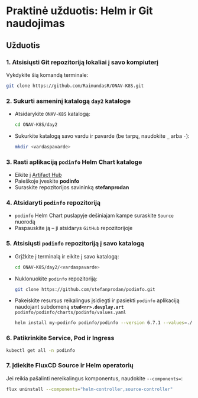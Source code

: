 # Praktinė užduotis: Helm ir Git naudojimas

## Užduotis

### 1. Atsisiųsti Git repozitoriją lokaliai į savo kompiuterį
Vykdykite šią komandą terminale:
```sh
git clone https://github.com/RaimundasR/ONAV-K8S.git
```

### 2. Sukurti asmeninį katalogą `day2` kataloge
- Atsidarykite `ONAV-K8S` katalogą:
  ```sh
  cd ONAV-K8S/day2
  ```
- Sukurkite katalogą savo vardu ir pavarde (be tarpų, naudokite `_` arba `-`):
  ```sh
  mkdir <vardaspavarde>
  ```

### 3. Rasti aplikaciją `podinfo` Helm Chart kataloge
- Eikite į [Artifact Hub](https://artifacthub.io/)
- Paieškoje įveskite **podinfo**
- Suraskite repozitorijos savininką **stefanprodan**

### 4. Atsidaryti `podinfo` repozitoriją
- `podinfo` Helm Chart puslapyje dešiniajam kampe suraskite `Source` nuorodą
- Paspauskite ją – ji atsidarys `GitHub` repozitorijoje

### 5. Atsisiųsti `podinfo` repozitoriją į savo katalogą
- Grįžkite į terminalą ir eikite į savo katalogą:
  ```sh
  cd ONAV-K8S/day2/<vardaspavarde>
  ```
- Nuklonuokite `podinfo` repozitoriją:
  ```sh
  git clone https://github.com/stefanprodan/podinfo.git
  ```
- Pakeiskite resursus reikalingus įsidiegti ir pasiekti `podinfo` aplikaciją naudojant subdomeną **`stud<nr>.devplay.art`**
  `podinfo/podinfo/charts/podinfo/values.yaml`

  ```sh
  helm install my-podinfo podinfo/podinfo --version 6.7.1 --values=./values.yaml --namespace tavonamespace-podinfo --create-namespace
  ```

### 6. Patikrinkite Service, Pod ir Ingress
```sh
kubectl get all -n podinfo
```

### 7. Įdiekite FluxCD Source ir Helm operatorių
 Jei reikia pašalinti nereikalingus komponentus, naudokite `--components=`:

```sh
flux uninstall --components="helm-controller,source-controller"
```

